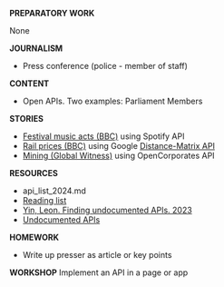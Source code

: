**PREPARATORY WORK**

None

**JOURNALISM**

- Press conference (police - member of staff)

**CONTENT**

- Open APIs. Two examples: Parliament Members

**STORIES**
- [Festival music acts (BBC)](https://github.com/BBC-Data-Unit/music-festivals) using Spotify API
- [Rail prices (BBC)](https://github.com/BBC-Data-Unit/rail-season-tickets) using Google [Distance-Matrix API](https://developers.google.com/maps/documentation/distance-matrix/overview)
- [Mining (Global Witness)](https://www.globalwitness.org/en/campaigns/oil-gas-and-mining/myanmarjade/) using OpenCorporates API

**RESOURCES**
- api_list_2024.md
- [Reading list](https://data-journalism-reading.readthedocs.io/en/latest/scraping.html)
- [Yin, Leon. Finding undocumented APIs. 2023](https://inspectelement.org/apis.html#tutorial)
- [Undocumented APIs](https://inspectelement.org/apis.html#tutorial)

**HOMEWORK**
- Write up presser as article or key points

**WORKSHOP**
Implement an API in a page or app


